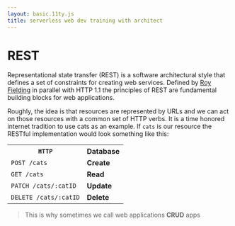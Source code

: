 ```yaml
---
layout: basic.11ty.js
title: serverless web dev training with architect
---
```


# REST

Representational state transfer (REST) is a software architectural style that defines a set of constraints for creating web services. Defined by [Roy Fielding](https://www.ics.uci.edu/~fielding/pubs/dissertation/rest_arch_style.htm) in parallel with HTTP 1.1 the principles of REST are fundamental building blocks for web applications.

Roughly, the idea is that resources are represented by URLs and we can act on those resources with a common set of HTTP verbs. It is a time honored internet tradition to use cats as an example. If `cats` is our resource the RESTful implementation would look something like this:

<table>
  <tr>
    <th><code>HTTP</code></th>
    <th>Database</th>
  </td>
  <tr>
    <td><code>POST /cats</code></td>
    <td><b>Create</b></td>
  </td>
  <tr>
    <td><code>GET /cats</code></td>
    <td><b>Read</b></td>
  </td>

  <tr>
    <td><code>PATCH /cats/:catID</code></td>
    <td><b>Update</b></td>
  </td>
  <tr>
    <td><code>DELETE /cats/:catID</code></td>
    <td><b>Delete</b></td>
  </td>
</table>

> This is why sometimes we call web applications **CRUD** apps


